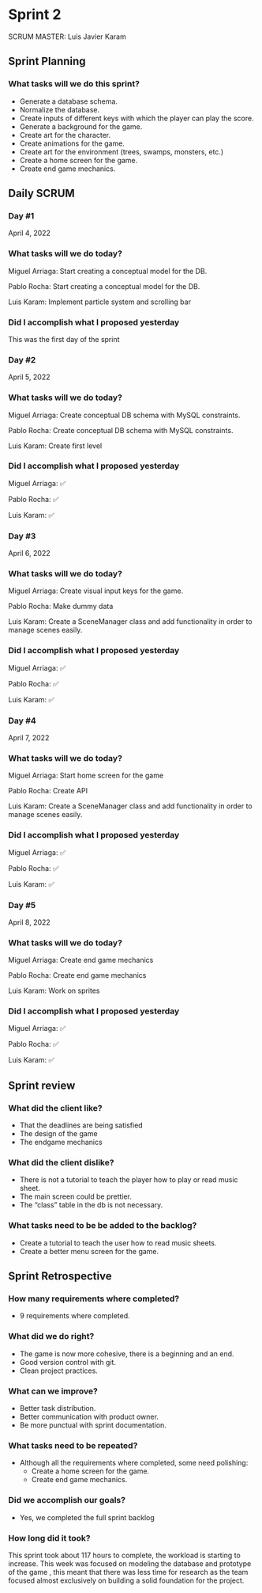 # Sprint 2

SCRUM MASTER: Luis Javier Karam

## Sprint Planning

### What tasks will we do this sprint?

- Generate a database schema.
- Normalize the database.
- Create inputs of different keys with which the player can play the score.
- Generate a background for the game.
- Create art for the character.
- Create animations for the game.
- Create art for the environment (trees, swamps, monsters, etc.)
- Create a home screen for the game.
- Create end game mechanics.

## Daily SCRUM

### Day #1

April 4, 2022 

### What tasks will we do today?

Miguel Arriaga: Start creating a conceptual model for the DB.

Pablo Rocha:  Start creating a conceptual model for the DB.

Luis Karam: Implement particle system and scrolling bar

### Did I accomplish what I proposed yesterday

This was the first day of the sprint

### Day #2

April 5, 2022 

### What tasks will we do today?

Miguel Arriaga: Create conceptual DB schema with MySQL constraints.

Pablo Rocha:  Create conceptual DB schema with MySQL constraints.

Luis Karam: Create first level

### Did I accomplish what I proposed yesterday

Miguel Arriaga: ✅

Pablo Rocha:  ✅

Luis Karam: ✅

### Day #3

April 6, 2022 

### What tasks will we do today?

Miguel Arriaga:  Create visual input keys for the game.

Pablo Rocha: Make dummy data

Luis Karam: Create a SceneManager class and add functionality in order to manage scenes easily.

### Did I accomplish what I proposed yesterday

Miguel Arriaga: ✅

Pablo Rocha: ✅

Luis Karam: ✅

### Day #4

April 7, 2022 

### What tasks will we do today?

Miguel Arriaga: Start home screen for the game

Pablo Rocha: Create API

Luis Karam: Create a SceneManager class and add functionality in order to manage scenes easily.

### Did I accomplish what I proposed yesterday

Miguel Arriaga: ✅

Pablo Rocha: ✅

Luis Karam: ✅

### Day #5

April 8, 2022 

### What tasks will we do today?

Miguel Arriaga: Create end game mechanics

Pablo Rocha: Create end game mechanics

Luis Karam: Work on sprites

### Did I accomplish what I proposed yesterday

Miguel Arriaga: ✅

Pablo Rocha: ✅

Luis Karam: ✅

## Sprint review

### What did the client like?

- That the deadlines are being satisfied
- The design of the game
- The endgame mechanics

### What did the client dislike?

- There is not a tutorial to teach the player how to play or read music sheet.
- The main screen could be prettier.
- The “class” table in the db is not necessary.

### What tasks need to be be added to the backlog?

- Create a tutorial to teach the user how to read music sheets.
- Create a better menu screen for the game.

## Sprint Retrospective

### How many requirements where completed?

- 9 requirements where completed.

### What did we do right?

- The game is now more cohesive, there is a beginning and an end.
- Good version control with git.
- Clean project practices.

### What can we improve?

- Better task distribution.
- Better communication with product owner.
- Be more punctual with sprint documentation.

### What tasks need to be repeated?

- Although all the requirements where completed, some need polishing:
    - Create a home screen for the game.
    - Create end game mechanics.

### Did we accomplish our goals?

- Yes, we completed the full sprint backlog

### How long did it took?

This sprint took about 117 hours to complete, the workload is starting to increase. This week was focused on modeling the database and prototype of the game , this meant that there was less time for research as the team focused almost exclusively on building a solid foundation for the project.